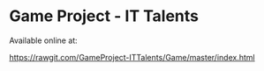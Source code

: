 # Game Project - IT Talents

Available online at:

https://rawgit.com/GameProject-ITTalents/Game/master/index.html
